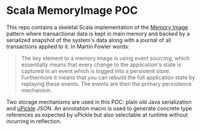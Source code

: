 # Scala MemoryImage POC #

This repo contains a skeletal Scala implementation of the
[Memory Image](https://www.martinfowler.com/bliki/MemoryImage.html)
pattern where transactional data is kept in main memory and backed
by a serialized snapshot of the system's data along with a journal
of all transactions applied to it. In Martin Fowler words:

> The key element to a memory image is using event sourcing,
> which essentially means that every change to the application's
> state is captured in an event which is logged into a persistent store.
> Furthermore it means that you can rebuild the full application state
> by replaying these events. The events are then the primary
> persistence mechanism.

Two storage mechanisms are used in this POC: plain old Java
serialization and
[uPickle](http://www.lihaoyi.com/upickle-pprint/upickle/) JSON. An
annotation macro is used to generate concrete type references as
expected by uPickle but also selectable at runtime without incurring in
reflection.
